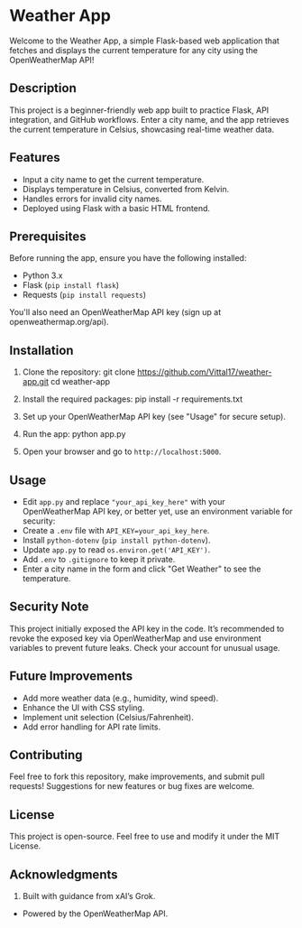 # Weather App

Welcome to the Weather App, a simple Flask-based web application that fetches and displays the current temperature for any city using the OpenWeatherMap API!

## Description

This project is a beginner-friendly web app built to practice Flask, API integration, and GitHub workflows. Enter a city name, and the app retrieves the current temperature in Celsius, showcasing real-time weather data.

## Features

- Input a city name to get the current temperature.
- Displays temperature in Celsius, converted from Kelvin.
- Handles errors for invalid city names.
- Deployed using Flask with a basic HTML frontend.

## Prerequisites

Before running the app, ensure you have the following installed:

- Python 3.x
- Flask (`pip install flask`)
- Requests (`pip install requests`)

You'll also need an OpenWeatherMap API key (sign up at openweathermap.org/api).

## Installation

1. Clone the repository:
   git clone https://github.com/Vittal17/weather-app.git
   cd weather-app

3. Install the required packages:
   pip install -r requirements.txt

5. Set up your OpenWeatherMap API key (see "Usage" for secure setup).

6. Run the app:
   python app.py

8. Open your browser and go to `http://localhost:5000`.

## Usage

- Edit `app.py` and replace `"your_api_key_here"` with your OpenWeatherMap API key, or better yet, use an environment variable for security:
- Create a `.env` file with `API_KEY=your_api_key_here`.
- Install `python-dotenv` (`pip install python-dotenv`).
- Update `app.py` to read `os.environ.get('API_KEY')`.
- Add `.env` to `.gitignore` to keep it private.
- Enter a city name in the form and click "Get Weather" to see the temperature.

## Security Note

This project initially exposed the API key in the code. It’s recommended to revoke the exposed key via OpenWeatherMap and use environment variables to prevent future leaks. Check your account for unusual usage.

## Future Improvements

- Add more weather data (e.g., humidity, wind speed).
- Enhance the UI with CSS styling.
- Implement unit selection (Celsius/Fahrenheit).
- Add error handling for API rate limits.

## Contributing

Feel free to fork this repository, make improvements, and submit pull requests! Suggestions for new features or bug fixes are welcome.

## License

This project is open-source. Feel free to use and modify it under the MIT License.

## Acknowledgments

1. Built with guidance from xAI’s Grok.
- Powered by the OpenWeatherMap API.

